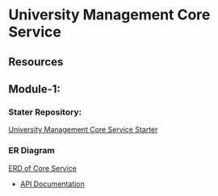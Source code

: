 # University Management Core Service

## Resources

## Module-1:
### Stater Repository: 
[University Management Core Service Starter](https://github.com/Apollo-Level2-Web-Dev/university-management-core-service-starter)

### ER Diagram
[ERD of Core Service](https://drive.google.com/file/d/1roNuLqmUbvJ9AaAr07dyq1Vww61b8111/view?usp=sharing)

- [API Documentation](https://documenter.getpostman.com/view/26694209/2s9Xy5NrFU)